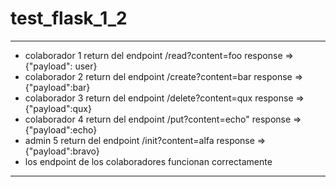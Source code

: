 # test_flask_1_2
---

- colaborador 1 return del endpoint /read?content=foo response => {"payload": user}
- colaborador 2 return del endpoint /create?content=bar response => {"payload":bar}
- colaborador 3 return del endpoint /delete?content=qux response => {"payload":qux}
- colaborador 4 return del endpoint /put?content=echo" response => {"payload":echo}
- admin 5       return del endpoint /init?content=alfa response => {"payload":bravo} 
- los endpoint de los colaboradores funcionan correctamente
---
